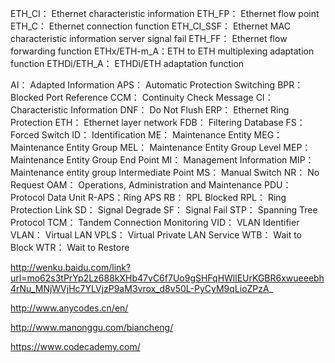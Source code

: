 
ETH_CI：      Ethernet characteristic information 
ETH_FP：      Ethernet flow point 
ETH_C：       Ethernet connection function 
ETH_CI_SSF：  Ethernet MAC characteristic information server signal fail 
ETH_FF：      Ethernet flow forwarding function
ETHx/ETH-m_A：ETH to ETH multiplexing adaptation function 
ETHDi/ETH_A： ETHDi/ETH adaptation function 

AI：   Adapted Information
APS：  Automatic Protection Switching
BPR：  Blocked Port Reference
CCM：  Continuity Check Message
CI：   Characteristic Information
DNF：  Do Not Flush
ERP：  Ethernet Ring Protection
ETH：  Ethernet layer network
FDB：  Filtering Database
FS：   Forced Switch
ID：   Identification
ME：   Maintenance Entity 
MEG：  Maintenance Entity Group
MEL：  Maintenance Entity Group Level
MEP：  Maintenance Entity Group End Point
MI：   Management Information
MIP：  Maintenance entity group Intermediate Point
MS：   Manual Switch
NR：   No Request
OAM：  Operations, Administration and Maintenance
PDU：  Protocol Data Unit
R-APS：Ring APS
RB：   RPL Blocked
RPL：  Ring Protection Link
SD：   Signal Degrade
SF：   Signal Fail
STP：  Spanning Tree Protocol
TCM：  Tandem Connection Monitoring
VID：  VLAN Identifier
VLAN： Virtual LAN
VPLS： Virtual Private LAN Service
WTB：  Wait to Block
WTR：  Wait to Restore

http://wenku.baidu.com/link?url=mo62s3tPrYp2Lz688kXHb47vC6f7Uo9gSHFqHWllEUrKGBR6xwueeebh4rNu_MNjWVjHc7YLVjzP9aM3vrox_d8v50L-PyCyM9qLioZPzA_


http://www.anycodes.cn/en/

http://www.manonggu.com/biancheng/

https://www.codecademy.com/

